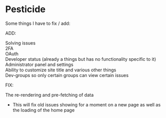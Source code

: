 # Pesticide

Some things I have to fix / add:

ADD:

Solving issues<br />
2FA<br />
OAuth<br />
Developer status (already a things but has no functionality specific to it)<br />
Administrator panel and settings<br />
Ability to customize site title and various other things<br />
Dev-groups so only certain groups can view certain issues<br />

FIX:

The re-rendering and pre-fetching of data

-   This will fix old issues showing for a moment on a new page as well as the loading of the home page
